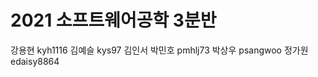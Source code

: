 # 2021 소프트웨어공학 3분반

<Name>  <Github ID>
강용현   kyh1116
김예슬   kys97
김인서
박민호   pmhlj73
박상우   psangwoo
정가원   edaisy8864
